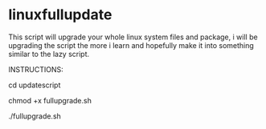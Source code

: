 # linuxfullupdate
This script will upgrade your whole linux system files and package, i will be upgrading the script the more i learn and hopefully make it into something similar to the lazy script.

INSTRUCTIONS:

cd updatescript

chmod +x fullupgrade.sh

./fullupgrade.sh
